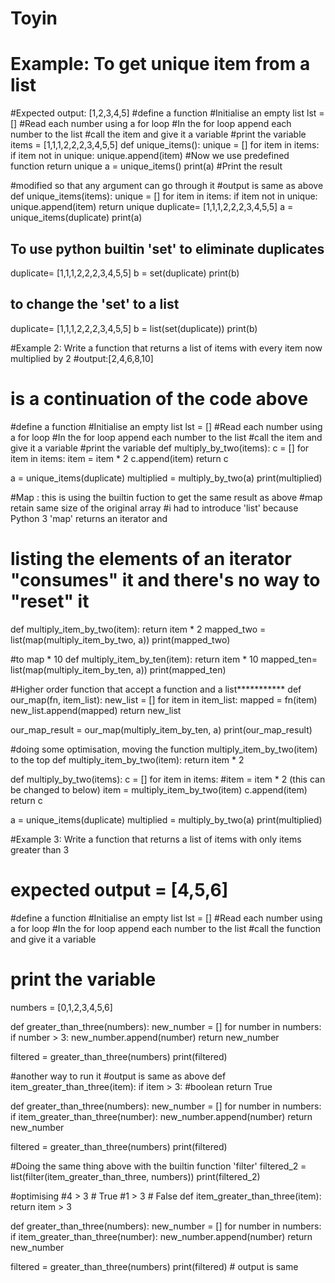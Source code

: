 # Toyin

# Example: To get unique item from a list
#Expected output: [1,2,3,4,5]
#define a function
#Initialise an empty list lst = []
#Read each number using a for loop
#In the for loop append each number to the list
#call the item and give it a variable
#print the variable
items = [1,1,1,2,2,2,3,4,5,5]
def unique_items():
    unique = []
    for item in items:
        if item not in unique:
            unique.append(item) #Now we use predefined function 
    return unique
a = unique_items()
print(a) #Print the result


#modified so that any argument can go through it
#output is same as above
def unique_items(items):
    unique = []
    for item in items:
        if item not in unique:
            unique.append(item)
    return unique
duplicate= [1,1,1,2,2,2,3,4,5,5]
a = unique_items(duplicate)
print(a)

## To use python builtin 'set' to eliminate duplicates
duplicate= [1,1,1,2,2,2,3,4,5,5]
b = set(duplicate)
print(b)

## to change the 'set' to a list
duplicate= [1,1,1,2,2,2,3,4,5,5]
b = list(set(duplicate))
print(b)


#Example 2: Write a function that returns a list of items with every item now multiplied by 2
#output:[2,4,6,8,10]
# is a continuation of the code above
#define a function
#Initialise an empty list lst = []
#Read each number using a for loop
#In the for loop append each number to the list
#call the item and give it a variable
#print the variable
def multiply_by_two(items):
    c = []
    for item in items:
        item = item * 2
        c.append(item)
    return c

a = unique_items(duplicate)
multiplied = multiply_by_two(a)
print(multiplied)

#Map : this is using the builtin fuction to get the same result as above
#map retain same size of the original array
#i had to introduce 'list' because Python 3 'map' returns an iterator and 
# listing the elements of an iterator "consumes" it and there's no way to "reset" it
def multiply_item_by_two(item):
    return item * 2
mapped_two = list(map(multiply_item_by_two, a))
print(mapped_two)

#to map * 10
def multiply_item_by_ten(item):
    return item * 10
mapped_ten= list(map(multiply_item_by_ten, a))
print(mapped_ten)

#Higher order function that accept a function and a list***********
def our_map(fn, item_list):
    new_list = []
    for item in item_list:
        mapped = fn(item)
        new_list.append(mapped)
    return new_list

our_map_result = our_map(multiply_item_by_ten, a)
print(our_map_result)

#doing some optimisation, moving the function multiply_item_by_two(item) to the top
def multiply_item_by_two(item):
    return item * 2

def multiply_by_two(items):
    c = []
    for item in items:
        #item = item * 2 (this can be changed to below)
        item = multiply_item_by_two(item)
        c.append(item)
    return c

a = unique_items(duplicate)
multiplied = multiply_by_two(a)
print(multiplied)

#Example 3: Write a function that returns a list of items with only items greater than 3
# expected output = [4,5,6]
#define a function
#Initialise an empty list lst = []
#Read each number using a for loop
#In the for loop append each number to the list
#call the function and give it a variable
# print the variable

numbers = [0,1,2,3,4,5,6]

def greater_than_three(numbers):
    new_number = []
    for number in numbers:
        if number > 3:
            new_number.append(number)
    return new_number

filtered = greater_than_three(numbers)
print(filtered)


#another way to run it
#output is same as above
def item_greater_than_three(item):
    if item > 3: #boolean
        return True

def greater_than_three(numbers):
    new_number = []
    for number in numbers:
        if item_greater_than_three(number):
            new_number.append(number)
    return new_number

filtered = greater_than_three(numbers)
print(filtered)


#Doing the same thing above with the builtin function 'filter'
filtered_2 = list(filter(item_greater_than_three, numbers))
print(filtered_2)

#optimising
#4 > 3 # True
#1 > 3 # False
def item_greater_than_three(item):
    return item > 3

def greater_than_three(numbers):
    new_number = []
    for number in numbers:
        if item_greater_than_three(number):
            new_number.append(number)
    return new_number

filtered = greater_than_three(numbers)
print(filtered) # output is same 

